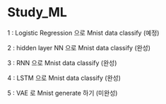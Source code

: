 # Study_ML

1 : Logistic Regression 으로 Mnist data classify (예정)

2 : hidden layer NN 으로 Mnist data classify (완성)

3 : RNN 으로 Mnist data classify (완성)

4 : LSTM 으로 Mnist data classify (완성)

5 : VAE 로 Mnist generate 하기 (미완성)
